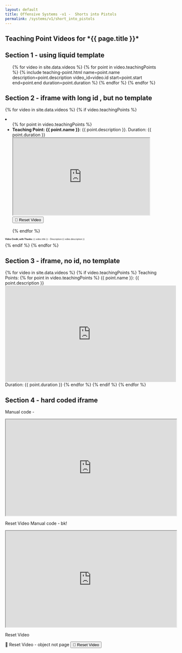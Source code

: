 ```yaml
---
layout: default
title: Offensive Systems -v1 -  Shorts into Pistols
permalink: /systems/v1/short_into_pistols
---
```


<h2>Teaching Point Videos for *{{ page.title }}*</h2>


## Section 1 - using liquid template
<ul>
  {% for video in site.data.videos %}
    {% for point in video.teachingPoints %}
      {% include teaching-point.html
        name=point.name
        description=point.description
        video_id=video.id
        start=point.start
        end=point.end
        duration=point.duration
      %}
    {% endfor %}
  {% endfor %}
</ul>



## Section 2 - iframe with long id , but no template
  {% for video in site.data.videos %}
    {% if video.teachingPoints %}
      <li>
        <ul>
          {% for point in video.teachingPoints %}
            <li>
              <strong>Teaching Point: {{ point.name }}</strong>: {{ point.description }}. Duration: {{ point.duration }}<br>
              <iframe id="video-{{ video.id }}-{{ point.start }}-{{ point.end }}" width="448" height="252"
                src="https://www.youtube.com/embed/{{ video.id }}?start={{ point.start }}&end={{ point.end }}"
                frameborder="1"
                allow="accelerometer; autoplay; clipboard-write; encrypted-media; gyroscope; picture-in-picture"
                allowfullscreen>
              </iframe>
              <button onclick="resetVideo('video-{{ video.id }}-{{ point.start }}-{{ point.end }}')">🔁 Reset Video</button>
            </li>
            <br>
          {% endfor %}
        </ul>
        <div style="font-size: 0.5em; margin-top: 10px;">
          <p><strong>Video Credit, with Thanks: </strong> {{ video.title }} - Description:{{ video.description }}</p>
        </div>
      </li>
    {% endif %}
  {% endfor %}
</ul>

## Section 3 - iframe, no id, no template

{% for video in site.data.videos %}
  {% if video.teachingPoints %}
    Teaching Points:
        {% for point in video.teachingPoints %}
          {{ point.name }}: {{ point.description }}
            <iframe width="560" height="315" src="https://www.youtube.com/embed/{{ video.id }}?start={{ point.start }}&end={{ point.end }}" title="Basketball For Coaches" frameborder="0" allow="accelerometer; autoplay; clipboard-write; encrypted-media; gyroscope; picture-in-picture" allowfullscreen> </iframe>
        Duration: {{ point.duration }}
        {% endfor %} 
  {% endif %}
{% endfor %} 

## Section 4 - hard coded iframe
Manual code -
<iframe width="560" height="315" src="https://www.youtube.com/embed/wz8sXiNjoSs?start=2477&end=2487" title="Basketball For Coaches" frameborder="15" allow="accelerometer; autoplay; clipboard-write; encrypted-media; gyroscope; picture-in-picture; web-share" referrerpolicy="strict-origin-when-cross-origin" allowfullscreen></iframe>

Reset Video
Manual code - bk!
<iframe width="560" height="315" src="https://www.youtube.com/embed/wz8sXiNjoSs?si=701MtYzVVNf-lRpJ&start=2477&end=2487" title="Basketball For Coaches" frameborder="15" allow="accelerometer; autoplay; clipboard-write; encrypted-media; gyroscope; picture-in-picture; web-share" referrerpolicy="strict-origin-when-cross-origin" allowfullscreen></iframe>

Reset Video

🔁 Reset Video - object not page
 <button onclick="resetVideo('video-{{ video.id }}-{{ point.start }}-{{ point.end }}')">🔁 Reset Video</button>


<script>
  function resetVideo(id) {
    const iframe = document.getElementById(id);
    const src = iframe.src;
    iframe.src = src;
  }
</script>